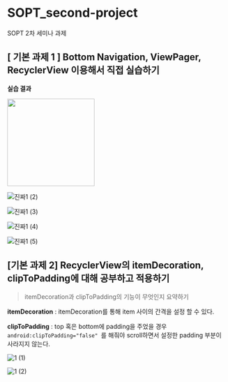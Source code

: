 
# SOPT_second-project

SOPT 2차 세미나 과제

## [ 기본 과제 1 ] Bottom Navigation, ViewPager, RecyclerView 이용해서 직접 실습하기

**실습 결과**

<img width="200" src="https://user-images.githubusercontent.com/63586451/81278778-18dcc280-9091-11ea-887d-a4333f08037f.png">

![진짜1 (2)](https://user-images.githubusercontent.com/63586451/81278841-3447cd80-9091-11ea-956e-f337f8b45d6b.png)

![진짜1 (3)](https://user-images.githubusercontent.com/63586451/81278846-36119100-9091-11ea-949b-8a5e2fb7290b.png)

![진짜1 (4)](https://user-images.githubusercontent.com/63586451/81278849-3742be00-9091-11ea-8294-327f7af96287.png)

![진짜1 (5)](https://user-images.githubusercontent.com/63586451/81278854-390c8180-9091-11ea-9a74-196cc7c4edc2.png)

## [기본 과제 2] RecyclerView의 itemDecoration, clipToPadding에 대해 공부하고 적용하기

> itemDecoration과 clipToPadding의 기능이 무엇인지 요약하기

**itemDecoration**
: itemDecoration를 통해 item 사이의 간격을 설정 할 수 있다.

**clipToPadding**
: top 혹은 bottom에 padding을 주었을 경우
`android:clipToPadding="false" `를 해줘야 scroll하면서 
설정한 padding 부분이 사라지지 않는다.

![1 (1)](https://user-images.githubusercontent.com/63586451/81278857-3ad64500-9091-11ea-839d-aed727b30b40.png)

![1 (2)](https://user-images.githubusercontent.com/63586451/81278865-3ca00880-9091-11ea-88a4-b1e601394d92.png)

